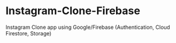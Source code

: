 # Instagram-Clone-Firebase
Instagram Clone app using Google/Firebase (Authentication, Cloud Firestore, Storage)
